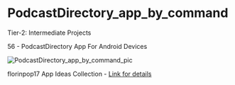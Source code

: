 # PodcastDirectory_app_by_command

Tier-2: Intermediate Projects

56 - PodcastDirectory App For Android Devices

![PodcastDirectory_app_by_command_pic](https://user-images.githubusercontent.com/50905347/132954364-8628d50c-9a1f-4e8e-a11c-712beaaa266f.jpg)

florinpop17 App Ideas Collection - [Link for details](https://github.com/florinpop17/app-ideas)
